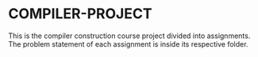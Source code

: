 # COMPILER-PROJECT
This is the compiler construction course project divided into assignments. The problem statement of each assignment is inside its respective folder.
